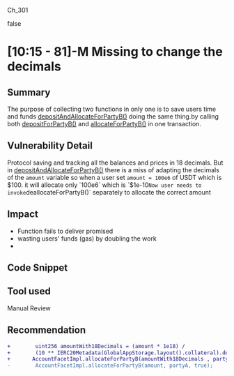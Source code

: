 Ch_301

false

# [10:15 - 81]-M  Missing to change the decimals

## Summary
The purpose of collecting two functions in only one is to save users time and funds 
[depositAndAllocateForPartyB()](https://github.com/sherlock-audit/2023-06-symmetrical/blob/main/symmio-core/contracts/facets/Account/AccountFacet.sol#L74-L82) doing the same thing.by calling both [depositForPartyB()](https://github.com/sherlock-audit/2023-06-symmetrical/blob/main/symmio-core/contracts/facets/Account/AccountFacetImpl.sol#L108-L117https://github.com/sherlock-audit/2023-06-symmetrical/blob/main/symmio-core/contracts/facets/Account/AccountFacetImpl.sol#L108-L117) and [allocateForPartyB()](https://github.com/sherlock-audit/2023-06-symmetrical/blob/main/symmio-core/contracts/facets/Account/AccountFacetImpl.sol#L119-L132) in one transaction.
 
## Vulnerability Detail
Protocol saving and tracking all the balances and prices in 18 decimals.
But in [depositAndAllocateForPartyB()](https://github.com/sherlock-audit/2023-06-symmetrical/blob/main/symmio-core/contracts/facets/Account/AccountFacet.sol#L74-L82) there is a miss of adapting the decimals of the `amount` variable 
so when a user set `amount = 100e6` of USDT which is $100. it will allocate only `100e6` which is `$1e-10`
Now user needs to invoke `deallocateForPartyB()` separately to allocate the correct amount
## Impact
- Function fails to deliver promised
- wasting users' funds (gas) by doubling the work
- 
## Code Snippet

## Tool used

Manual Review

## Recommendation
```diff
+        uint256 amountWith18Decimals = (amount * 1e18) /
+        (10 ** IERC20Metadata(GlobalAppStorage.layout().collateral).decimals());
+       AccountFacetImpl.allocateForPartyB(amountWith18Decimals , partyA, true);
-        AccountFacetImpl.allocateForPartyB(amount, partyA, true);